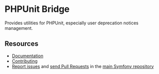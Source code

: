 PHPUnit Bridge
==============

Provides utilities for PHPUnit, especially user deprecation notices management.

Resources
---------

  * [Documentation](https://symfony.com/doc/current/components/phpunit_bridge.html)
  * [Contributing](https://symfony.com/doc/current/contributing/index.html)
  * [Report issues](https://github.com/symfony/symfony/issues) and
    [send Pull Requests](https://github.com/symfony/symfony/pulls)
    in the [main Symfony repository](https://github.com/symfony/symfony)
